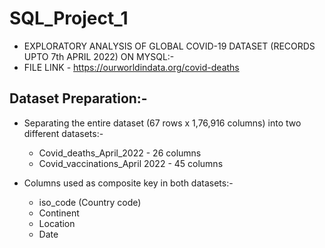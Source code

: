 # SQL_Project_1
- EXPLORATORY ANALYSIS OF GLOBAL COVID-19 DATASET (RECORDS UPTO 7th APRIL 2022) ON MYSQL:-
- FILE LINK - https://ourworldindata.org/covid-deaths

## Dataset Preparation:-
- Separating the entire dataset (67 rows x 1,76,916 columns) into two different datasets:-
  - Covid_deaths_April_2022 - 26 columns
  - Covid_vaccinations_April 2022 - 45 columns
  
- Columns used as composite key in both datasets:-
  - iso_code (Country code)
  - Continent
  - Location
  - Date
